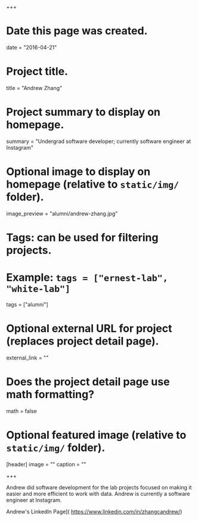 +++
# Date this page was created.
date = "2016-04-21"

# Project title.
title = "Andrew Zhang"

# Project summary to display on homepage.
summary = "Undergrad software developer; currently software engineer at Instagram"

# Optional image to display on homepage (relative to `static/img/` folder).
image_preview = "alumni/andrew-zhang.jpg"

# Tags: can be used for filtering projects.
# Example: `tags = ["ernest-lab", "white-lab"]`
tags = ["alumni"]

# Optional external URL for project (replaces project detail page).
external_link = ""

# Does the project detail page use math formatting?
math = false

# Optional featured image (relative to `static/img/` folder).
[header]
image = ""
caption = ""

+++

Andrew did software development for the lab projects focused on making it easier and more efficient to work with data. Andrew is currently a software engineer at Instagram.

Andrew's LinkedIn Page]( https://www.linkedin.com/in/zhangcandrew/)
